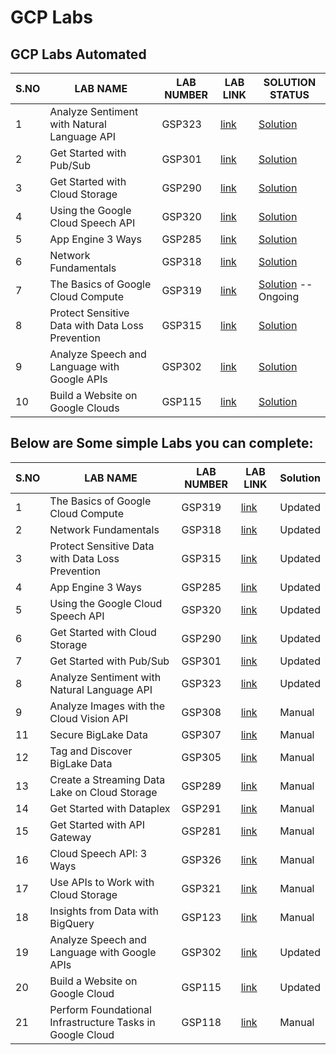 # GCP Labs

## GCP Labs Automated 

| S.NO | LAB NAME | LAB NUMBER | LAB LINK | SOLUTION STATUS |
|------|----------|------------|----------|-----------------|
| 1 | Analyze Sentiment with Natural Language API | GSP323 | [link](<https://www.cloudskillsboost.google/quests/323>) | [Solution](<https://github.com/Yesh2307/GCP_Labs/blob/main/NLP_Sentimental.txt>)
| 2 | Get Started with Pub/Sub | GSP301 | [link](<https://www.cloudskillsboost.google/quests/301>) | [Solution](<https://github.com/Yesh2307/GCP_Labs/blob/main/Get_Start_PubSUB.txt>)
| 3 | Get Started with Cloud Storage | GSP290 | [link](<https://www.cloudskillsboost.google/quests/290>) | [Solution](<https://github.com/Yesh2307/GCP_Labs/blob/main/GET_Start_Storage.txt>)
| 4 | Using the Google Cloud Speech API | GSP320 | [link](<https://www.cloudskillsboost.google/quests/320>) | [Solution](<https://github.com/Yesh2307/GCP_Labs/blob/main/Cloud_Speech_API.txt>)
| 5 | App Engine 3 Ways| GSP285 | [link](<https://www.cloudskillsboost.google/quests/285>) | [Solution](<https://github.com/Yesh2307/GCP_Labs/edit/main/App_Engine_3_Ways.txt>)
| 6 | Network Fundamentals | GSP318 | [link](<https://www.cloudskillsboost.google/quests/318>) | [Solution](<https://github.com/Yesh2307/GCP_Labs/blob/main/Netwrok_Funda.txt>)
| 7 |  The Basics of Google Cloud Compute | GSP319 | [link](<https://www.cloudskillsboost.google/quests/319>) | [Solution](<https://github.com/Yesh2307/GCP_Labs/blob/main/Basic_compute_cloud.txt>) -- Ongoing
| 8 | Protect Sensitive Data with Data Loss Prevention | GSP315 | [link](<https://www.cloudskillsboost.google/quests/315>) | [Solution](<https://github.com/Yesh2307/GCP_Labs/blob/main/Protect_data_sensitive_data.txt>)
| 9 | Analyze Speech and Language with Google APIs | GSP302 | [link](<https://www.cloudskillsboost.google/quests/302>) | [Solution](<https://github.com/Yesh2307/GCP_Labs/blob/main/Analyze%20Speech%20.txt>)
| 10 | Build a Website on Google Clouds | GSP115 | [link](<https://www.cloudskillsboost.google/quests/115>) | [Solution](<https://github.com/Yesh2307/GCP_Labs/blob/main/Website.txt>)



## Below are Some simple Labs you can complete: 


| S.NO | LAB NAME | LAB NUMBER | LAB LINK| Solution | 
|------|----------|------------|----------|-----------------|
| 1 | The Basics of Google Cloud Compute | GSP319 | [link](<https://www.cloudskillsboost.google/quests/319>) | Updated | 
| 2 | Network Fundamentals | GSP318 | [link](<https://www.cloudskillsboost.google/quests/318>) | Updated | 
| 3 | Protect Sensitive Data with Data Loss Prevention | GSP315 | [link](<https://www.cloudskillsboost.google/quests/315>)  | Updated | 
| 4 | App Engine 3 Ways| GSP285 | [link](<https://www.cloudskillsboost.google/quests/285>) | Updated |
| 5 | Using the Google Cloud Speech API | GSP320 | [link](<https://www.cloudskillsboost.google/quests/320>) | Updated |
| 6 |  Get Started with Cloud Storage | GSP290 | [link](<https://www.cloudskillsboost.google/quests/290>)  | Updated |
| 7 | Get Started with Pub/Sub | GSP301 | [link](<https://www.cloudskillsboost.google/quests/301>) | Updated |
| 8 | Analyze Sentiment with Natural Language API | GSP323 | [link](<https://www.cloudskillsboost.google/quests/323>) | Updated |
| 9 | Analyze Images with the Cloud Vision API  | GSP308 | [link](<https://www.cloudskillsboost.google/quests/308>) | Manual |
| 11 | Secure BigLake Data  | GSP307 | [link](<https://www.cloudskillsboost.google/quests/307>) | Manual |
| 12 | Tag and Discover BigLake Data  | GSP305| [link](<https://www.cloudskillsboost.google/quests/305>) | Manual |
| 13 | Create a Streaming Data Lake on Cloud Storage  | GSP289| [link](<https://www.cloudskillsboost.google/quests/289>) | Manual |
| 14 | Get Started with Dataplex | GSP291 | [link](<https://www.cloudskillsboost.google/quests/291>) | Manual |
| 15 | Get Started with API Gateway | GSP281 | [link](<https://www.cloudskillsboost.google/quests/281>) | Manual |
| 16 | Cloud Speech API: 3 Ways | GSP326 | [link](<https://www.cloudskillsboost.google/quests/326>) | Manual |
| 17 | Use APIs to Work with Cloud Storage | GSP321 | [link](<https://www.cloudskillsboost.google/quests/321>) | Manual |
| 18 | Insights from Data with BigQuery | GSP123 | [link](<https://www.cloudskillsboost.google/quests/123>) | Manual |
| 19 | Analyze Speech and Language with Google APIs | GSP302 | [link](<https://www.cloudskillsboost.google/quests/302>) | Updated |
| 20 | Build a Website on Google Cloud | GSP115 | [link](<https://www.cloudskillsboost.google/quests/115>) | Updated |
| 21 | Perform Foundational Infrastructure Tasks in Google Cloud | GSP118 | [link](<https://www.cloudskillsboost.google/quests/118>) | Manual |




   







  

  


  

  
